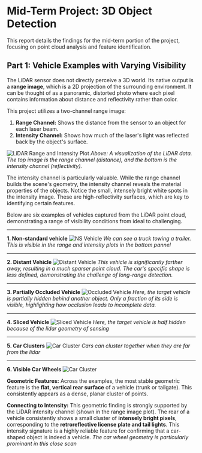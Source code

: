 # Mid-Term Project: 3D Object Detection

This report details the findings for the mid-term portion of the project, focusing on point cloud analysis and feature identification.

## Part 1: Vehicle Examples with Varying Visibility

The LiDAR sensor does not directly perceive a 3D world. Its native output is a **range image**, which is a 2D projection of the surrounding environment. It can be thought of as a panoramic, distorted photo where each pixel contains information about distance and reflectivity rather than color.

This project utilizes a two-channel range image:

1.  **Range Channel:** Shows the distance from the sensor to an object for each laser beam.
2.  **Intensity Channel:** Shows how much of the laser's light was reflected back by the object's surface.

![LiDAR Range and Intensity Plot](./figures/range_plot.png)
*Above: A visualization of the LiDAR data. The top image is the range channel (distance), and the bottom is the intensity channel (reflectivity).*

The intensity channel is particularly valuable. While the range channel builds the scene's geometry, the intensity channel reveals the material properties of the objects. Notice the small, intensely bright white spots in the intensity image. These are high-reflectivity surfaces, which are key to identifying certain features.

Below are six examples of vehicles captured from the LiDAR point cloud, demonstrating a range of visibility conditions from ideal to challenging.

---

**1. Non-standard vehicle**
![NS Vehicle](./figures/pointcloud_1.png)
*We can see a truck towing a trailer. This is visible in the range and intensity plots in the bottom pannel*

---

**2. Distant Vehicle**
![Distant Vehicle](./figures/pointcloud_4.png)
*This vehicle is significantly farther away, resulting in a much sparser point cloud. The car's specific shape is less defined, demonstrating the challenge of long-range detection.*

---

**3. Partially Occluded Vehicle**
![Occluded Vehicle](./figures/pointcloud_5.png)
*Here, the target vehicle is partially hidden behind another object. Only a fraction of its side is visible, highlighting how occlusion leads to incomplete data.*

---

**4.  Sliced Vehicle**
![Sliced Vehicle](./figures/pointcloud_6.png)
*Here, the target vehicle is half hidden because of the lidar geometry of sensing*

---

**5. Car Clusters**
![Car Cluster](./figures/pointcloud_2.png)
*Cars can cluster together when they are far from the lidar*

---

**6. Visible Car Wheels**
![Car Cluster](./figures/pointcloud_3.png)

**Geometric Features:** Across the examples, the most stable geometric feature is the **flat, vertical rear surface** of a vehicle (trunk or tailgate). This consistently appears as a dense, planar cluster of points.

**Connecting to Intensity:** This geometric finding is strongly supported by the LiDAR intensity channel (shown in the range image plot). The rear of a vehicle consistently shows a small cluster of **intensely bright pixels**, corresponding to the **retroreflective license plate and tail lights**. This intensity signature is a highly reliable feature for confirming that a car-shaped object is indeed a vehicle.
*The car wheel geometry is particularly prominant in this close scan*


